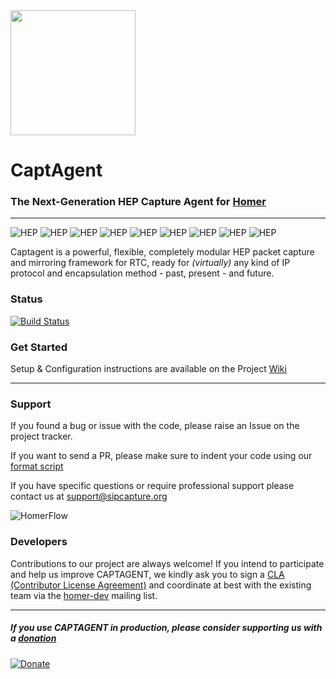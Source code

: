 <img src="https://user-images.githubusercontent.com/1423657/55069501-8348c400-5084-11e9-9931-fefe0f9874a7.png" width=200/>


CaptAgent
=========

### The Next-Generation HEP Capture Agent for [Homer](https://github.com/sipcapture/homer)
-------------
![HEP](https://img.shields.io/badge/proto-hep_eep-blue.svg)
![HEP](https://img.shields.io/badge/proto-sip-brightgreen.svg)
![HEP](https://img.shields.io/badge/proto-rtcp-brightgreen.svg)
![HEP](https://img.shields.io/badge/proto-rtcp_xr-brightgreen.svg)
![HEP](https://img.shields.io/badge/proto-rtp_stats-brightgreen.svg)
![HEP](https://img.shields.io/badge/proto-ss7_isup-brightgreen.svg)
![HEP](https://img.shields.io/badge/proto-epan-orange.svg)
![HEP](https://img.shields.io/badge/proto-diameter-orange.svg)
![HEP](https://img.shields.io/badge/proto-tls_rsa-orange.svg)

Captagent is a powerful, flexible, completely modular HEP packet capture and mirroring framework for RTC, ready for _(virtually)_ any kind of IP protocol and encapsulation method - past, present - and future.

### Status
[![Build Status](https://travis-ci.org/sipcapture/captagent.svg?branch=master)](https://travis-ci.org/sipcapture/captagent)

### Get Started
Setup & Configuration instructions are available on the Project [Wiki](https://github.com/sipcapture/captagent/wiki/Installation)

-------------

### Support
If you found a bug or issue with the code, please raise an Issue on the project tracker.

If you want to send a PR, please make sure to indent your code using our [format script](https://github.com/sipcapture/captagent/blob/dev/format_code.sh)

If you have specific questions or require professional support please contact us at support@sipcapture.org

![HomerFlow](http://i.imgur.com/U7UBI.png)


### Developers
Contributions to our project are always welcome! If you intend to participate and help us improve CAPTAGENT, we kindly ask you to sign a [CLA (Contributor License Agreement)](http://cla.qxip.net) and coordinate at best with the existing team via the [homer-dev](http://groups.google.com/group/homer-dev) mailing list.


----------

##### If you use CAPTAGENT in production, please consider supporting us with a [donation](https://www.paypal.com/cgi-bin/webscr?cmd=_donations&business=donation%40sipcapture%2eorg&lc=US&item_name=SIPCAPTURE&no_note=0&currency_code=EUR&bn=PP%2dDonationsBF%3abtn_donateCC_LG%2egif%3aNonHostedGuest)

[![Donate](https://www.paypalobjects.com/en_US/i/btn/btn_donateCC_LG.gif)](https://www.paypal.com/cgi-bin/webscr?cmd=_donations&business=donation%40sipcapture%2eorg&lc=US&item_name=SIPCAPTURE&no_note=0&currency_code=EUR&bn=PP%2dDonationsBF%3abtn_donateCC_LG%2egif%3aNonHostedGuest)
